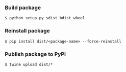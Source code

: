 ### Build package 

```console
$ python setup.py sdist bdist_wheel
```

### Reinstall package 

```console 
$ pip install dist/<package-name> --force-reinstall
```

### Publish package to PyPi 

```console
$ twine upload dist/*
```